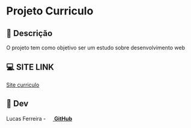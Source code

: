 # Projeto Curriculo

## 📜 Descrição
O projeto tem como objetivo ser um estudo sobre desenvolvimento web

## 💻 SITE LINK
[Site curriculo][link.site]

## 👥 Dev
Lucas Ferreira - [<img src=https://cdn.iconscout.com/icon/free/png-256/github-163-761603.png width="15" height="15"/> **GitHub**][link.github.lusca] </br>

[link.site]: <https://lucasfelip.github.io/curriculo/>
[link.github.lusca]: <https://github.com/LucasFelip>
[link.github.gab]: <>